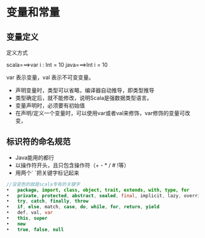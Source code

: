 # 变量和常量

## 变量定义

定义方式

scala===>var i : Int = 10
java===>Int i = 10


var 表示变量，val 表示不可变变量。

- 声明变量时，类型可以省略，编译器自动推导，即类型推导
- 类型确定后，就不能修改，说明Scala是强数据类型语言。
- 变量声明时，必须要有初始值
- 在声明/定义一个变量时，可以使用var或者val来修饰，var修饰的变量可改变，

## 标识符的命名规范

- Java能用的都行
- 以操作符开头，且只包含操作符（+ - * / # !等）
- 用两个\` \`把关键字标记起来

```java
//没变色的就是scala专有的关键字
•	package, import, class, object, trait, extends, with, type, for
•	private, protected, abstract, sealed, final, implicit, lazy, override
•	try, catch, finally, throw 
•	if, else, match, case, do, while, for, return, yield
•	def, val, var 
•	this, super
•	new
•	true, false, null
```